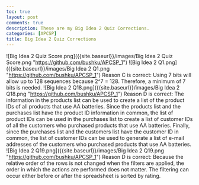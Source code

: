 ```yaml
---
toc: true
layout: post
comments: true
description: These are my Big Idea 2 Quiz Corrections.
categories: [APCSP]
title: Big Idea 2 Quiz Corrections
---
```


![Big Idea 2 Quiz Score.png]({{site.baseurl}}/images/Big Idea 2 Quiz Score.png "https://github.com/bushku/APCSP_1")
![Big Idea 2 Q1.png]({{site.baseurl}}/images/Big Idea 2 Q1.png "https://github.com/bushku/APCSP_1")
Reason C is correct: Using 7 bits will allow up to 128 sequences because 2^7 = 128. Therefore, a minimum of 7 bits is needed.
![Big Idea 2 Q18.png]({{site.baseurl}}/images/Big Idea 2 Q18.png "https://github.com/bushku/APCSP_1")
Reason D is correct: The information in the products list can be used to create a list of the product IDs of all products that use AA batteries. Since the products list and the purchases list have the product ID information in common, the list of product IDs can be used in the purchases list to create a list of customer IDs of all the customers who purchased products that use AA batteries. Finally, since the purchases list and the customers list have the customer ID in common, the list of customer IDs can be used to generate a list of e-mail addresses of the customers who purchased products that use AA batteries.
![Big Idea 2 Q19.png]({{site.baseurl}}/images/Big Idea 2 Q19.png "https://github.com/bushku/APCSP_1")
Reason D is correct: Because the relative order of the rows is not changed when the filters are applied, the order in which the actions are performed does not matter. The filtering can occur either before or after the spreadsheet is sorted by rating.